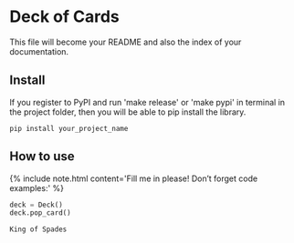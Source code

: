 # Deck of Cards



This file will become your README and also the index of your documentation.

## Install

If you register to PyPI and run 'make release' or 'make pypi' in terminal in the project folder, then you will be able to pip install the library.


`pip install your_project_name`

## How to use

{% include note.html content='Fill me in please! Don&#8217;t forget code examples:' %}

```python
deck = Deck()
deck.pop_card()
```




    King of Spades


